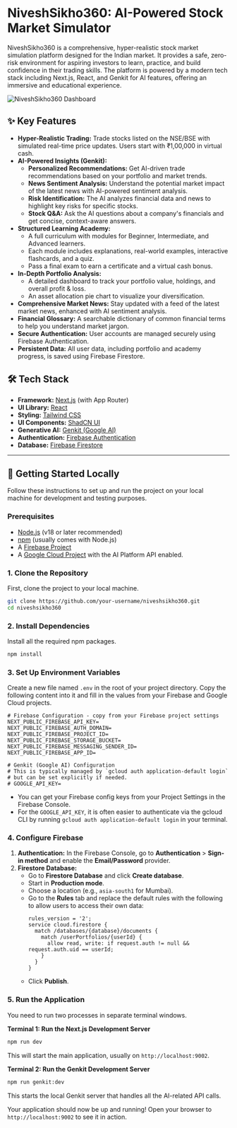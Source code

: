 # NiveshSikho360: AI-Powered Stock Market Simulator

NiveshSikho360 is a comprehensive, hyper-realistic stock market simulation platform designed for the Indian market. It provides a safe, zero-risk environment for aspiring investors to learn, practice, and build confidence in their trading skills. The platform is powered by a modern tech stack including Next.js, React, and Genkit for AI features, offering an immersive and educational experience.

![NiveshSikho360 Dashboard](https://placehold.co/800x400.png?text=NiveshSikho360+App+Screenshot)

## ✨ Key Features

- **Hyper-Realistic Trading:** Trade stocks listed on the NSE/BSE with simulated real-time price updates. Users start with ₹1,00,000 in virtual cash.
- **AI-Powered Insights (Genkit):**
    - **Personalized Recommendations:** Get AI-driven trade recommendations based on your portfolio and market trends.
    - **News Sentiment Analysis:** Understand the potential market impact of the latest news with AI-powered sentiment analysis.
    - **Risk Identification:** The AI analyzes financial data and news to highlight key risks for specific stocks.
    - **Stock Q&A:** Ask the AI questions about a company's financials and get concise, context-aware answers.
- **Structured Learning Academy:**
    - A full curriculum with modules for Beginner, Intermediate, and Advanced learners.
    - Each module includes explanations, real-world examples, interactive flashcards, and a quiz.
    - Pass a final exam to earn a certificate and a virtual cash bonus.
- **In-Depth Portfolio Analysis:**
    - A detailed dashboard to track your portfolio value, holdings, and overall profit & loss.
    - An asset allocation pie chart to visualize your diversification.
- **Comprehensive Market News:** Stay updated with a feed of the latest market news, enhanced with AI sentiment analysis.
- **Financial Glossary:** A searchable dictionary of common financial terms to help you understand market jargon.
- **Secure Authentication:** User accounts are managed securely using Firebase Authentication.
- **Persistent Data:** All user data, including portfolio and academy progress, is saved using Firebase Firestore.

## 🛠️ Tech Stack

- **Framework:** [Next.js](https://nextjs.org/) (with App Router)
- **UI Library:** [React](https://reactjs.org/)
- **Styling:** [Tailwind CSS](https://tailwindcss.com/)
- **UI Components:** [ShadCN UI](https://ui.shadcn.com/)
- **Generative AI:** [Genkit (Google AI)](https://firebase.google.com/docs/genkit)
- **Authentication:** [Firebase Authentication](https://firebase.google.com/docs/auth)
- **Database:** [Firebase Firestore](https://firebase.google.com/docs/firestore)

---

## 🚀 Getting Started Locally

Follow these instructions to set up and run the project on your local machine for development and testing purposes.

### Prerequisites

- [Node.js](https://nodejs.org/en/) (v18 or later recommended)
- [npm](https://www.npmjs.com/) (usually comes with Node.js)
- A [Firebase Project](https://console.firebase.google.com/)
- A [Google Cloud Project](https://console.cloud.google.com/) with the AI Platform API enabled.

### 1. Clone the Repository

First, clone the project to your local machine.

```bash
git clone https://github.com/your-username/niveshsikho360.git
cd niveshsikho360
```

### 2. Install Dependencies

Install all the required npm packages.

```bash
npm install
```

### 3. Set Up Environment Variables

Create a new file named `.env` in the root of your project directory. Copy the following content into it and fill in the values from your Firebase and Google Cloud projects.

```env
# Firebase Configuration - copy from your Firebase project settings
NEXT_PUBLIC_FIREBASE_API_KEY=
NEXT_PUBLIC_FIREBASE_AUTH_DOMAIN=
NEXT_PUBLIC_FIREBASE_PROJECT_ID=
NEXT_PUBLIC_FIREBASE_STORAGE_BUCKET=
NEXT_PUBLIC_FIREBASE_MESSAGING_SENDER_ID=
NEXT_PUBLIC_FIREBASE_APP_ID=

# Genkit (Google AI) Configuration
# This is typically managed by `gcloud auth application-default login`
# but can be set explicitly if needed.
# GOOGLE_API_KEY=
```
- You can get your Firebase config keys from your Project Settings in the Firebase Console.
- For the `GOOGLE_API_KEY`, it is often easier to authenticate via the gcloud CLI by running `gcloud auth application-default login` in your terminal.

### 4. Configure Firebase

1.  **Authentication:** In the Firebase Console, go to **Authentication** > **Sign-in method** and enable the **Email/Password** provider.
2.  **Firestore Database:**
    - Go to **Firestore Database** and click **Create database**.
    - Start in **Production mode**.
    - Choose a location (e.g., `asia-south1` for Mumbai).
    - Go to the **Rules** tab and replace the default rules with the following to allow users to access their own data:
      ```
      rules_version = '2';
      service cloud.firestore {
        match /databases/{database}/documents {
          match /userPortfolios/{userId} {
            allow read, write: if request.auth != null && request.auth.uid == userId;
          }
        }
      }
      ```
    - Click **Publish**.

### 5. Run the Application

You need to run two processes in separate terminal windows.

**Terminal 1: Run the Next.js Development Server**
```bash
npm run dev
```
This will start the main application, usually on `http://localhost:9002`.

**Terminal 2: Run the Genkit Development Server**
```bash
npm run genkit:dev
```
This starts the local Genkit server that handles all the AI-related API calls.

Your application should now be up and running! Open your browser to `http://localhost:9002` to see it in action.
